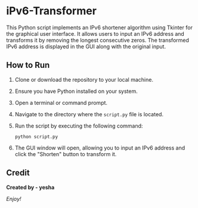 # iPv6-Transformer

This Python script implements an IPv6 shortener algorithm using Tkinter for the graphical user interface. It allows users to input an IPv6 address and transforms it by removing the longest consecutive zeros. The transformed IPv6 address is displayed in the GUI along with the original input.

## How to Run

1. Clone or download the repository to your local machine.
2. Ensure you have Python installed on your system.
3. Open a terminal or command prompt.
4. Navigate to the directory where the `script.py` file is located.
5. Run the script by executing the following command:

    ```
    python script.py
    ```

6. The GUI window will open, allowing you to input an IPv6 address and click the "Shorten" button to transform it.

## Credit

**Created by - yesha**

*Enjoy!*
